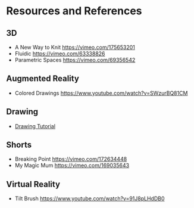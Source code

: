 # Resources and References

## 3D
* A New Way to Knit https://vimeo.com/175653201
* Fluidic https://vimeo.com/63338826
* Parametric Spaces https://vimeo.com/69356542

## Augmented Reality
* Colored Drawings https://www.youtube.com/watch?v=SWzurBQ81CM

## Drawing
* [Drawing Tutorial](https://medium.com/personal-growth/a-quick-beginners-guide-to-drawing-58213877715e)

## Shorts
* Breaking Point https://vimeo.com/172634448
* My Magic Mum https://vimeo.com/169035643

## Virtual Reality
* Tilt Brush https://www.youtube.com/watch?v=91J8pLHdDB0